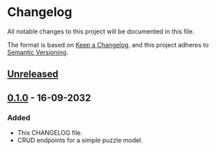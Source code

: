 # Changelog

All notable changes to this project will be documented in this file.

The format is based on [Keep a Changelog](https://keepachangelog.com/en/1.0.0/),
and this project adheres to [Semantic Versioning](https://semver.org/spec/v2.0.0.html).

## [Unreleased]

## [0.1.0] - 16-09-2032 

### Added

- This CHANGELOG file.
- CRUD endpoints for a simple puzzle model.

[unreleased]: https://github.com/BloomGameStudio/PuzzleService/compare/main...dev
[0.1.0]: https://github.com/BloomGameStudio/PuzzleService/releases/tag/0.1.0